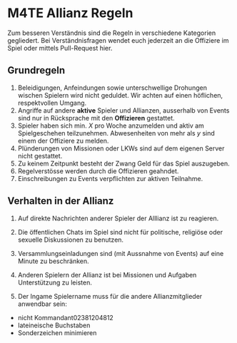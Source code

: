 #  M4TE Allianz Regeln
Zum besseren Verständnis sind die Regeln in verschiedene Kategorien gegliedert. Bei Verständnisfragen wendet euch jederzeit an die Offiziere im Spiel oder mittels Pull-Request hier.

## 	Grundregeln
1. Beleidigungen, Anfeindungen sowie unterschwellige Drohungen wischen Spielern wird nicht geduldet. Wir achten auf einen höflichen, respektvollen Umgang.
2. Angriffe auf andere **aktive** Spieler und Allianzen, ausserhalb von Events sind nur in Rücksprache mit den **Offizieren** gestattet.
3. Spieler haben sich min. *X* pro Woche anzumelden und aktiv am Spielgeschehen teilzunehmen. Abwesenheiten von mehr als *y* sind einem der Offiziere zu melden.
4. Plünderungen von Missionen oder LKWs sind auf dem eigenen Server nicht gestattet. 
5. Zu keinem Zeitpunkt besteht der Zwang Geld für das Spiel auszugeben. 
6. Regelverstösse werden durch die Offizieren geahndet.
7. Einschreibungen zu Events verpflichten zur aktiven Teilnahme.

## Verhalten in der Allianz
 1.  Auf direkte Nachrichten anderer Spieler der Alllianz ist zu reagieren.

 2.  Die öffentlichen Chats im Spiel sind nicht für politische, religiöse oder sexuelle Diskussionen zu benutzen.
 
 3.  Versammlungseinladungen sind (mit Aussnahme von Events) auf eine Minute zu beschränken.
 
 4.  Anderen Spielern der Allianz ist bei Missionen und Aufgaben Unterstützung zu leisten.
 
 5.  Der Ingame Spielername muss für die andere Allianzmitglieder anwendbar sein:
 - nicht Kommandant02381204812
 - lateineische Buchstaben
 - Sonderzeichen minimieren



